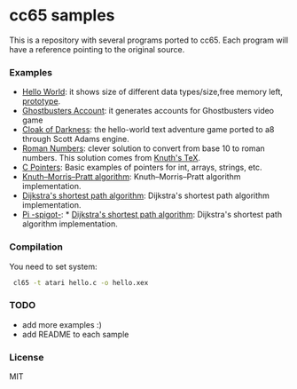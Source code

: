 #  cc65 samples

This is a repository with several programs ported to cc65. 
Each program will have a reference pointing to the original source.

### Examples

 * [Hello World](https://github.com/devwebcl/cc65-samples/blob/master/src/hello-world/hello.c): it shows size of different data types/size,free memory left, [prototype](https://github.com/devwebcl/cc65-samples/blob/master/src/hello-world/prototype.c).
 * [Ghostbusters Account](https://github.com/devwebcl/cc65-samples/blob/master/src/ghostbusters/ghostbcc.c): it generates accounts for Ghostbusters video game
 * [Cloak of Darkness](https://github.com/devwebcl/cc65-samples/blob/master/src/cloak/cloak.c): the hello-world text adventure game ported to a8 through Scott Adams engine.
 * [Roman Numbers](https://github.com/devwebcl/cc65-samples/blob/master/src/romans/romans.c): clever solution to convert from base 10 to roman numbers. This solution comes from [Knuth's TeX](http://mirrors.ctan.org/systems/knuth/dist/tex/tex.web).
 * [C Pointers](https://github.com/devwebcl/cc65-samples/blob/master/src/pointers/pointers.c): Basic examples of pointers for int, arrays, strings, etc.
 * [Knuth–Morris–Pratt algorithm](https://github.com/devwebcl/cc65-samples/blob/master/src/kmp/kmp.c): Knuth–Morris–Pratt algorithm implementation.
 * [Dijkstra's shortest path algorithm](https://github.com/devwebcl/cc65-samples/blob/master/src/dijkstra/dijkstra.c): Dijkstra's shortest path algorithm implementation.
 * [Pi -spigot-](https://github.com/devwebcl/cc65-samples/blob/master/src/pi/pi-spigot-algorithm.c):  * [Dijkstra's shortest path algorithm](https://github.com/devwebcl/cc65-samples/blob/master/src/dijkstra/dijkstra.c): Dijkstra's shortest path algorithm implementation.

 

### Compilation
You need to set system:

```sh
 cl65 -t atari hello.c -o hello.xex
```


### TODO

 - add more examples :)
 - add README to each sample



### License

MIT
